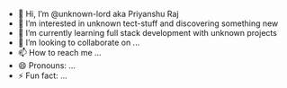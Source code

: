 - 👋 Hi, I’m @unknown-lord aka Priyanshu Raj
- 👀 I’m interested in unknown tect-stuff and discovering something new
- 🌱 I’m currently learning full stack development with unknown projects
- 💞️ I’m looking to collaborate on ...
- 📫 How to reach me ...
- 😄 Pronouns: ...
- ⚡ Fun fact: ...

<!---
unknown-lord/unknown-lord is a ✨ special ✨ repository because its `README.md` (this file) appears on your GitHub profile.
You can click the Preview link to take a look at your changes.
--->
